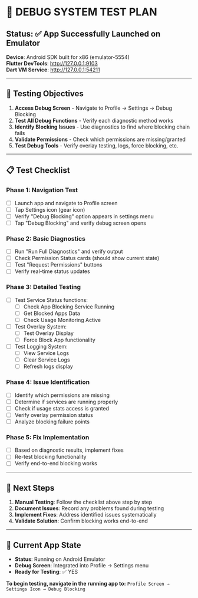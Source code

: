 # 🔧 DEBUG SYSTEM TEST PLAN

## Status: ✅ App Successfully Launched on Emulator
**Device**: Android SDK built for x86 (emulator-5554)  
**Flutter DevTools**: http://127.0.0.1:9103  
**Dart VM Service**: http://127.0.0.1:54211

---

## 🎯 Testing Objectives
1. **Access Debug Screen** - Navigate to Profile → Settings → Debug Blocking
2. **Test All Debug Functions** - Verify each diagnostic method works
3. **Identify Blocking Issues** - Use diagnostics to find where blocking chain fails
4. **Validate Permissions** - Check which permissions are missing/granted
5. **Test Debug Tools** - Verify overlay testing, logs, force blocking, etc.

---

## 📋 Test Checklist

### Phase 1: Navigation Test
- [ ] Launch app and navigate to Profile screen
- [ ] Tap Settings icon (gear icon)
- [ ] Verify "Debug Blocking" option appears in settings menu
- [ ] Tap "Debug Blocking" and verify debug screen opens

### Phase 2: Basic Diagnostics
- [ ] Run "Run Full Diagnostics" and verify output
- [ ] Check Permission Status cards (should show current state)
- [ ] Test "Request Permissions" buttons
- [ ] Verify real-time status updates

### Phase 3: Detailed Testing
- [ ] Test Service Status functions:
  - [ ] Check App Blocking Service Running
  - [ ] Get Blocked Apps Data 
  - [ ] Check Usage Monitoring Active
- [ ] Test Overlay System:
  - [ ] Test Overlay Display
  - [ ] Force Block App functionality
- [ ] Test Logging System:
  - [ ] View Service Logs
  - [ ] Clear Service Logs  
  - [ ] Refresh logs display

### Phase 4: Issue Identification
- [ ] Identify which permissions are missing
- [ ] Determine if services are running properly
- [ ] Check if usage stats access is granted
- [ ] Verify overlay permission status
- [ ] Analyze blocking failure points

### Phase 5: Fix Implementation
- [ ] Based on diagnostic results, implement fixes
- [ ] Re-test blocking functionality
- [ ] Verify end-to-end blocking works

---

## 🚀 Next Steps

1. **Manual Testing**: Follow the checklist above step by step
2. **Document Issues**: Record any problems found during testing  
3. **Implement Fixes**: Address identified issues systematically
4. **Validate Solution**: Confirm blocking works end-to-end

---

## 📱 Current App State
- **Status**: Running on Android Emulator
- **Debug Screen**: Integrated into Profile → Settings menu
- **Ready for Testing**: ✅ YES

**To begin testing, navigate in the running app to:**
`Profile Screen → Settings Icon → Debug Blocking`
